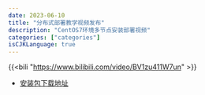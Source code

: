 ```yaml
---
date: 2023-06-10
title: "分布式部署教学视频发布"
description: "CentOS7环境多节点安装部署视频"
categories: ["categories"]
isCJKLanguage: true
---
```



{{<bili "https://www.bilibili.com/video/BV1zu411W7un" >}}

- [安装包下载地址](/downloads)



